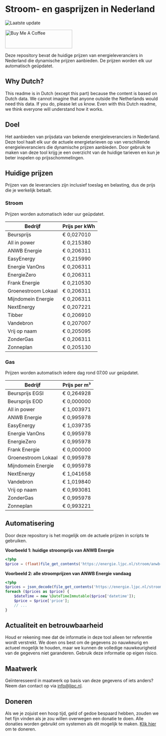 # Stroom- en gasprijzen in Nederland

![Laatste update](https://img.shields.io/badge/laatste%20update-2023--08--03%2012%3A00%20CET-brightgreen)

<a href="https://www.buymeacoffee.com/Lars-" target="_blank"><img src="https://cdn.buymeacoffee.com/buttons/v2/default-orange.png" alt="Buy Me A Coffee" height="60" style="height: 60px !important;width: 217px !important;" ></a>

Deze repository bevat de huidige prijzen van energieleveranciers in Nederland die dynamische prijzen aanbieden. De prijzen worden elk uur automatisch geüpdatet.

## Why Dutch?

This readme is in Dutch (except this part) because the content is based on Dutch data. We cannot imagine that anyone outside the Netherlands would need this data. If you do, please let us know. Even with this Dutch readme, we think
everyone will understand how it works.

## Doel

Het aanbieden van prijsdata van bekende energieleveranciers in Nederland. Deze tool haalt elk uur de actuele energietarieven op van verschillende energieleveranciers die dynamische prijzen aanbieden. Door gebruik te maken van deze tool
krijg je een overzicht van de huidige tarieven en kun je beter inspelen op prijsschommelingen.

## Huidige prijzen

Prijzen van de leveranciers zijn inclusief toeslag en belasting, dus de prijs die je werkelijk betaalt.

### Stroom

Prijzen worden automatisch ieder uur geüpdatet.

 Bedrijf | Prijs per kWh 
---------|---------------
Beursprijs | € 0,027010
All in power | € 0,215380
ANWB Energie | € 0,206311
EasyEnergy | € 0,215990
Energie VanOns | € 0,206311
EnergieZero | € 0,206311
Frank Energie | € 0,210530
Groenestroom Lokaal | € 0,206311
Mijndomein Energie | € 0,206311
NextEnergy | € 0,207221
Tibber | € 0,206910
Vandebron | € 0,207007
Vrij op naam | € 0,205095
ZonderGas | € 0,206311
Zonneplan | € 0,205130


### Gas

Prijzen worden automatisch iedere dag rond 07.00 uur geüpdatet.

 Bedrijf | Prijs per m³ 
---------|--------------
Beursprijs EGSI | € 0,264928
Beursprijs EOD | € 0,000000
All in power | € 1,003971
ANWB Energie | € 0,995978
EasyEnergy | € 1,039735
Energie VanOns | € 0,995978
EnergieZero | € 0,995978
Frank Energie | € 0,000000
Groenestroom Lokaal | € 0,995978
Mijndomein Energie | € 0,995978
NextEnergy | € 1,041658
Vandebron | € 1,019840
Vrij op naam | € 0,993081
ZonderGas | € 0,995978
Zonneplan | € 0,993221


## Automatisering

Door deze repository is het mogelijk om de actuele prijzen in scripts te gebruiken.

**Voorbeeld 1: huidige stroomprijs van ANWB Energie**

```php
<?php
$price = (float)file_get_contents('https://energie.ljpc.nl/stroom/anwb-energie-nu.txt');

```

**Voorbeeld 2: alle stroomprijzen van ANWB Energie vandaag**

```php
<?php
$prices = json_decode(file_get_contents('https://energie.ljpc.nl/stroom/all-in-power-vandaag.json'),true);
foreach ($prices as $price) {
    $dateTime = new \DateTimeImmutable($price['datetime']);
    $price = $price['price'];
    // ...
}
```

## Actualiteit en betrouwbaarheid

Houd er rekening mee dat de informatie in deze tool alleen ter referentie wordt verstrekt. We doen ons best om de gegevens zo nauwkeurig en actueel mogelijk te houden, maar we kunnen de volledige nauwkeurigheid van de gegevens niet
garanderen. Gebruik deze informatie op eigen risico.

## Maatwerk

Geïnteresseerd in maatwerk op basis van deze gegevens of iets anders? Neem dan contact op
via [info@ljpc.nl](mailto:info@ljpc.nl?subject=Energie%20prijzen).

## Doneren

Als we je zojuist een hoop tijd, geld of gedoe bespaard hebben, zouden we het fijn vinden als je zou willen overwegen een
donatie te doen. Alle donaties worden gebruikt om systemen als dit mogelijk te
maken. [Klik hier](https://www.buymeacoffee.com/Lars-) om te doneren.
